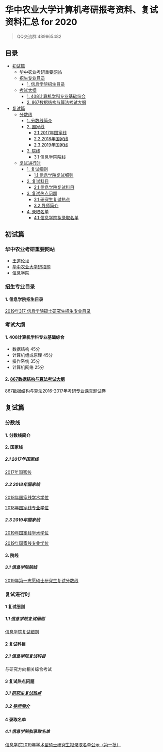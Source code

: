 # 华中农业大学计算机考研报考资料、复试资料汇总 for 2020
>QQ交流群:489965482

## 目录
* [初试篇](#初试篇)
   * [华中农业考研重要网站](#华中农业考研重要网站)
   * [招生专业目录](#招生专业目录)
       * [1. 信息学院招生目录](#1-信息学院招生目录)
    * [考试大纲](#考试大纲)
       * [1. 408计算机学科专业基础综合](#1-408计算机学科专业基础综合)
       * [2. 867数据结构与算法考试大纲](#2-867数据结构与算法考试大纲)
* [复试篇](#复试篇)
   * [分数线](#分数线)
       * [1. 分数线简介](#1-分数线简介)
       * [2. 国家线](#2-国家线)
            * [2.1 2017年国家线](#21-2017年国家线)
            * [2.2 2018年国家线](#22-2018年国家线)
            * [2.3 2019年国家线](#23-2019年国家线)
       * [3. 院线](#3-院线)
            * [3.1 信息学院院线](#31-信息学院院线)
    * [复试进行时](#复试进行时)
       * [1. 复试细则](#1-复试细则)
            * [1.1 信息学院复试细则](#11-信息学院复试细则)
       * [2. 复试科目](#2-复试科目)
            * [2.1 信息学院复试科目](#21-信息学院复试科目)
       * [3. 复试热点问题](#3-复试热点问题)
            * [3.1 研究生复试热点](#31-研究生复试热点)
            * [3.2 导师简介](#32-导师简介)
       * [4. 录取名单](#4-录取名单)
            * [4.1 信息学院拟录取名单](#41-信息学院拟录取名单)

## 初试篇
### 华中农业考研重要网站
- [王道论坛](http://cskaoyan.com/forum.php?mod=forumdisplay&fid=306&filter=typeid&typeid=49)
- [华中农业大学研招网](http://yjs.hzau.edu.cn/)
- [信息学院](http://coi.hzau.edu.cn/)

### 招生专业目录
#### 1. 信息学院招生目录
[2019年317 信息学院硕士研究生招生专业目录](http://yjs.hzau.edu.cn/2019hzauzsml.pdf)

### 考试大纲
#### 1. 408计算机学科专业基础综合
* 数据结构 45分
* 计算机组成原理 45分
* 操作系统 35分
* 计算机网络 25分

#### 2. [867数据结构与算法考试大纲](./华中农业大学/初试/867数据结构与算法考试大纲.docx)
[867数据结构与算法2016-2017年考研专业课真题试卷](./华中农业大学/初试/867数据结构与算法2016-2017年考研专业课真题试卷.pdf)

## 复试篇
### 分数线
#### 1. 分数线简介

#### 2. 国家线
##### 2.1 2017年国家线
[2017年国家线](https://yz.chsi.com.cn/kyzx/kydt/201703/20170315/1591016940.html)

##### 2.2 2018年国家线
[2018年国家线学术学位](https://yz.chsi.com.cn/kyzx/kp/201803/20180316/1670298651.html)

[2018年国家线专业学位](https://yz.chsi.com.cn/kyzx/kp/201803/20180316/1670298653.html)

##### 2.3 2019年国家线
[2019年国家线学术学位](https://yz.chsi.com.cn/kyzx/kp/201903/20190315/1772265280.html)

[2019年国家线专业学位](https://yz.chsi.com.cn/kyzx/kp/201903/20190315/1772265285.html)

#### 3. 院线
##### 3.1 信息学院院线
[2019年第一志愿硕士研究生复试分数线](./华中农业大学/复试/2019年华中农业大学第一志愿硕士研究生复试分数线.doc)

### 复试进行时
#### 1 复试细则
##### 1.1 信息学院复试细则
[信息学院复试细则](http://coi.hzau.edu.cn/system/_content/download.jsp?urltype=news.DownloadAttachUrl&owner=1394513483&wbfileid=2595576)

#### 2 复试科目
##### 2.1 信息学院复试科目
与研究方向相关综合考试

#### 3 复试热点问题
##### 3.1 [研究生复试热点](http://yjs1.hzau.edu.cn/zsgz/kyzl/201110/t20111011_13130.htm)

##### 3.2 [导师简介](http://coi.hzau.edu.cn/szdw/fjsml.htm)

#### 4 录取名单
##### 4.1 信息学院拟录取名单
[信息学院2019年学术型硕士研究生拟录取名单公示（第一批）](http://coi.hzau.edu.cn/system/_content/download.jsp?urltype=news.DownloadAttachUrl&owner=1394513483&wbfileid=2595796)
